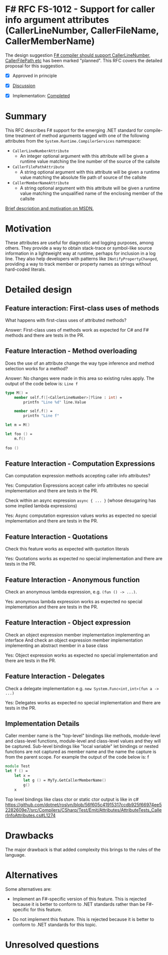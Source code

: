 # F# RFC FS-1012 - Support for caller info argument attributes (CallerLineNumber, CallerFileName, CallerMemberName)

The design suggestion [F# compiler should support CallerLineNumber, CallerFilePath etc](https://fslang.uservoice.com/forums/245727-f-language/suggestions/8899330-f-compiler-should-support-callerlinenumber-calle) has been marked "planned".
This RFC covers the detailed proposal for this suggestion.

* [x] Approved in principle
* [x] [Discussion](https://github.com/fsharp/FSharpLangDesign/issues/84)
* [x] Implementation: [Completed](https://github.com/dotnet/fsharp/issues/1114)


# Summary
[summary]: #summary

This RFC describes F# support for the emerging .NET standard for compile-time treatment of method arguments tagged with one of
the following attributes from the `System.Runtime.CompilerServices` namespace:

  - `CallerLineNumberAttribute`
    - An integer optional argument with this attribute will be given a runtime value matching the line number of the source of the callsite
  - `CallerFilePathAttribute`
    - A string optional argument with this attribute will be given a runtime value matching the absolute file path of source of the callsite
  - `CallerMemberNameAttribute`
    - A string optional argument with this attribute will be given a runtime value matching the unqualified name of the enclosing member of the callsite

[Brief description and motivation on MSDN.](https://msdn.microsoft.com/en-us/library/hh534540.aspx)

# Motivation
[motivation]: #motivation

These attributes are useful for diagnostic and logging purposes, among others. They provide a way to obtain stack-trace or symbol-like source
information in a lightweight way at runtime, perhaps for inclusion in a log line. They also help developers with patterns like `INotifyPropertyChanged`,
providing a way to track member or property names as strings without hard-coded literals.

# Detailed design
[design]: #detailed-design

## Feature interaction: First-class uses of methods

What happens with first-class uses of attributed methods?

Answer: First-class uses of methods work as expected for C# and F# methods and there are tests in the PR.

## Feature Interaction - Method overloading

Does the use of an attribute change the way type inference and method selection works for a method?

Answer: No changes were made in this area so existing rules apply. The output of the code below is: ``Line f``

```fsharp
type M() =
    member self.f([<CallerLineNumber>]?line : int) =
        printfn "Line %d" line.Value

    member self.f() =
        printfn "Line f"

let m = M()

let foo () =
    m.f()
    
foo ()

```

## Feature Interaction - Computation Expressions

Can computation expression methods accepting caller info attributes?

Yes: Computation Expressions accept caller info attributes no special implementation and there are tests in the PR.

Check within an async expression ``async { ... }`` (whose desugaring has some implied lambda expressions)

Yes: Async computation expression values works as expected no special implementation and there are tests in the PR.

## Feature Interaction - Quotations

Check this feature works as expected with quotation literals

Yes: Quotations works as expected no special implementation and there are tests in the PR.

## Feature Interaction - Anonymous function

Check an anonymous lambda expression, e.g. ``(fun () -> ...)``.  

Yes: anonymous lambda expression works as expected no special implementation and there are tests in the PR.

## Feature Interaction - Object expression

Check an object expression member implementation implementing an interface
And check an object expression member implementation implementing an abstract member in a base class

Yes: Object expression works as expected no special implementation and there are tests in the PR.

## Feature Interaction - Delegates

Check a delegate implementation e.g. ``new System.Func<int,int>(fun a -> ...)``

Yes: Delegates works as expected no special implementation and there are tests in the PR.

## Implementation Details
Caller member name is the "top-level" bindings like methods, module-level and class-level functions, module-level and class-level values and they will be captured.
Sub-level bindings like "local variable" let bindings or nested functions are not captured as member name and the name the capture is from the parent scope.
For example the output of the code below is: f
```fsharp
module Test
let f () = 
    let x = 
        let g () = MyTy.GetCallerMemberName() 
        g()
    x
```

Top level bindings like class ctor or static ctor output is like in c# https://github.com/dotnet/roslyn/blob/56f605c41915317ccdb925f66974ee52282609e7/src/Compilers/CSharp/Test/Emit/Attributes/AttributeTests_CallerInfoAttributes.cs#L1274

# Drawbacks
[drawbacks]: #drawbacks

The major drawback is that added complexity this brings to the rules of the language.

# Alternatives
[alternatives]: #alternatives

Some alternatives are:

- Implement an F#-specific version of this feature.  This is rejected because it is better to conform to .NET standards rather than be F#-specific for this feature.

- Do not implement this feature.  This is rejected because it is better to conform to .NET standards for this topic.


# Unresolved questions
[unresolved]: #unresolved-questions

